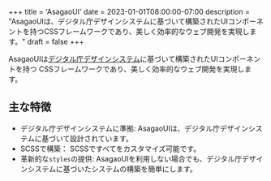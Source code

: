 +++
title = 'AsagaoUI'
date = 2023-01-01T08:00:00-07:00
description = "AsagaoUIは、デジタル庁デザインシステムに基づいて構築されたUIコンポーネントを持つCSSフレームワークであり、美しく効率的なウェブ開発を実現します。"
draft = false
+++

AsagaoUIは[デジタル庁デザインシステム](https://www.digital.go.jp/policies/servicedesign/designsystem)に基づいて構築されたUIコンポーネントを持つ
CSSフレームワークであり、美しく効率的なウェブ開発を実現します。

## 主な特徴

* デジタル庁デザインシステムに準拠: AsagaoUIは、デジタル庁デザインシステムに基づいて設計されています。
* SCSSで構築： SCSSですべてをカスタマイズ可能です。
* 革新的な`styles`の提供: AsagaoUIを利用しない場合でも、デジタル庁デザインシステムに基づいたシステムの構築を簡単にします。
